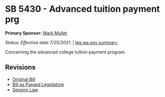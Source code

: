 # SB 5430 - Advanced tuition payment prg
**Primary Sponsor:** [Mark Mullet](/person/leg/mark.mullet.md)

*Status: Effective date 7/25/2021.* | [leg.wa.gov summary](https://app.leg.wa.gov/billsummary?BillNumber=5430&Year=2021)

Concerning the advanced college tuition payment program.

## Revisions
* [Original Bill](1/)
* [Bill as Passed Legislature](1/)
* [Session Law](1/)